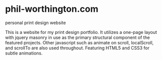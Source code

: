 phil-worthington.com
====================

personal print design website


This is a website for my print design portfolio. It utilizes a one-page layout with jquery masonry in use as the primary structural component of the featured projects. Other javascript such as animate on scroll, localScroll, and scrollTo are also used throughout. Featuring HTML5 and CSS3 for subtle animations.
